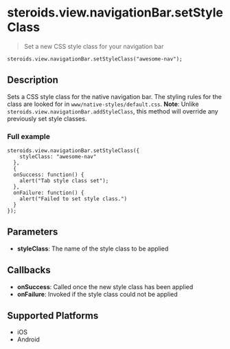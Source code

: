 steroids.view.navigationBar.setStyleClass
=================

  > Set a new CSS style class for your navigation bar

    steroids.view.navigationBar.setStyleClass("awesome-nav");

Description
-----------

Sets a CSS style class for the native navigation bar. The styling rules for the class are looked for in `www/native-styles/default.css`. __Note__: Unlike `steroids.view.navigationBar.addStyleClass`, this method will override any previously set style classes.

### Full example

    steroids.view.navigationBar.setStyleClass({
        styleClass: "awesome-nav"
      },
      {
      onSuccess: function() {
        alert("Tab style class set");
      },
      onFailure: function() {
        alert("Failed to set style class.")
      }
    });


Parameters
----------
- __styleClass__: The name of the style class to be applied

Callbacks
---------
- __onSuccess__: Called once the new style class has been applied
- __onFailure__: Invoked if the style class could not be applied

Supported Platforms
-------------------

- iOS
- Android
